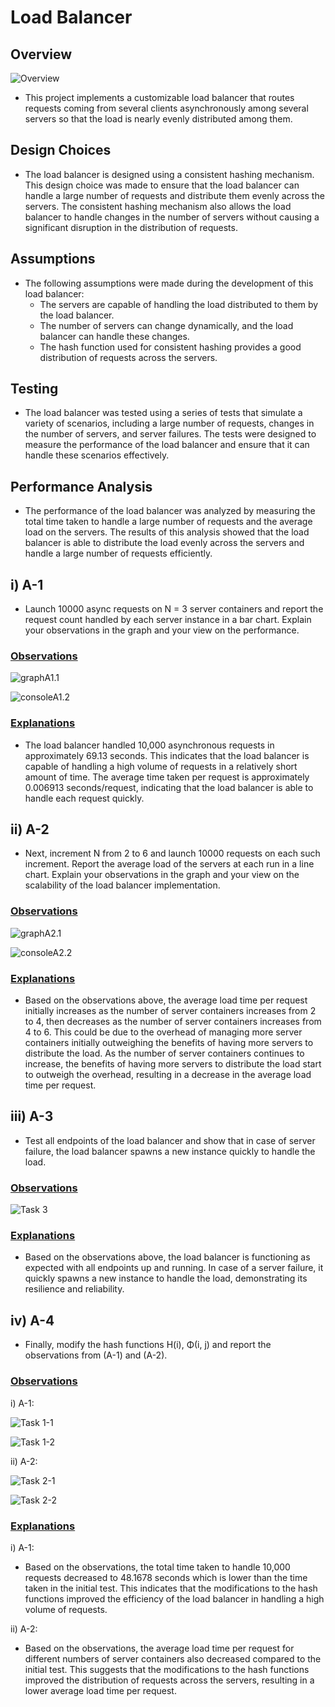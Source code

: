 # Load Balancer

## Overview
![Overview](https://res.cloudinary.com/dkmblonw5/image/upload/f_auto,q_auto/v1/balancer/overview)

- This project implements a customizable load balancer that routes requests coming from several clients asynchronously among several servers so that the load is nearly evenly distributed among them.

## Design Choices
- The load balancer is designed using a consistent hashing mechanism. This design choice was made to ensure that the load balancer can handle a large number of requests and distribute them evenly across the servers. The consistent hashing mechanism also allows the load balancer to handle changes in the number of servers without causing a significant disruption in the distribution of requests.

## Assumptions
- The following assumptions were made during the development of this load balancer:
    - The servers are capable of handling the load distributed to them by the load balancer.
    - The number of servers can change dynamically, and the load balancer can handle these changes.
    - The hash function used for consistent hashing provides a good distribution of requests across the servers.

## Testing
- The load balancer was tested using a series of tests that simulate a variety of scenarios, including a large number of requests, changes in the number of servers, and server failures. The tests were designed to measure the performance of the load balancer and ensure that it can handle these scenarios effectively.

## Performance Analysis

- The performance of the load balancer was analyzed by measuring the total time taken to handle a large number of requests and the average load on the servers. The results of this analysis showed that the load balancer is able to distribute the load evenly across the servers and handle a large number of requests efficiently.

## i) A-1

-  Launch 10000 async requests on N = 3 server containers and report the request count handled by each server instance
in a bar chart. Explain your observations in the graph and your view on the performance.

### <ins>Observations</ins>

![graphA1.1](https://res.cloudinary.com/dkmblonw5/image/upload/f_auto,q_auto/v1/balancer/balancerA-1-1)

![consoleA1.2](https://res.cloudinary.com/dkmblonw5/image/upload/f_auto,q_auto/v1/balancer/balancerA-1-2)

### <ins>Explanations</ins>

- The load balancer handled 10,000 asynchronous requests in approximately 69.13 seconds. This indicates that the load balancer is capable of handling a high volume of requests in a relatively short amount of time. The average time taken per request is approximately 0.006913 seconds/request, indicating that the load balancer is able to handle each request quickly.

## ii) A-2

-  Next, increment N from 2 to 6 and launch 10000 requests on each such increment. Report the average load of the servers 
at each run in a line chart. Explain your observations in the graph and your view on the scalability of the load balancer
implementation.

### <ins>Observations</ins>

![graphA2.1](https://res.cloudinary.com/dkmblonw5/image/upload/f_auto,q_auto/v1/balancer/balancerA-2-1)

![consoleA2.2](https://res.cloudinary.com/dkmblonw5/image/upload/f_auto,q_auto/v1/balancer/balancerA-2-2)

### <ins>Explanations</ins>

- Based on the observations above, the average load time per request initially increases as the number of server containers increases from 2 to 4, then decreases as the number of server containers increases from 4 to 6. This could be due to the overhead of managing more server containers initially outweighing the benefits of having more servers to distribute the load. As the number of server containers continues to increase, the benefits of having more servers to distribute the load start to outweigh the overhead, resulting in a decrease in the average load time per request. 

## iii) A-3

-  Test all endpoints of the load balancer and show that in case of server failure, the load balancer spawns a new instance
quickly to handle the load.

### <ins>Observations</ins>

![Task 3](https://res.cloudinary.com/dkmblonw5/image/upload/f_auto,q_auto/v1/balancer/balancer-A-3)

### <ins>Explanations</ins>

- Based on the observations above, the load balancer is functioning as expected with all endpoints up and running. In case of a server failure, it quickly spawns a new instance to handle the load, demonstrating its resilience and reliability.

## iv) A-4

-  Finally, modify the hash functions H(i), Φ(i, j) and report the observations from (A-1) and (A-2).

### <ins>Observations</ins>

i) A-1:

![Task 1-1](https://res.cloudinary.com/dkmblonw5/image/upload/f_auto,q_auto/v1/balancer/balancer-A-4-1)

![Task 1-2](https://res.cloudinary.com/dkmblonw5/image/upload/f_auto,q_auto/v1/balancer/balancer-A-4-2)

ii) A-2:

![Task 2-1](https://res.cloudinary.com/dkmblonw5/image/upload/f_auto,q_auto/v1/balancer/balancer-A-4-2-1)

![Task 2-2](https://res.cloudinary.com/dkmblonw5/image/upload/f_auto,q_auto/v1/balancer/balancer-A-4-2-2)

### <ins>Explanations</ins>

i) A-1:

- Based on the observations, the total time taken to handle 10,000 requests decreased to 48.1678 seconds which is lower than the time taken in the initial test. This indicates that the modifications to the hash functions improved the efficiency of the load balancer in handling a high volume of requests.

ii) A-2:

- Based on the observations, the average load time per request for different numbers of server containers also decreased compared to the initial test. This suggests that the modifications to the hash functions improved the distribution of requests across the servers, resulting in a lower average load time per request.
